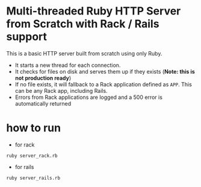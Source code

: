# Multi-threaded Ruby HTTP Server from Scratch with Rack / Rails support

This is a basic HTTP server built from scratch using only Ruby.

* It starts a new thread for each connection.
* It checks for files on disk and serves them up if they exists (**Note: this is not production ready**)
* If no file exists, it will fallback to a Rack application defined as `APP`. This can be any Rack app, including Rails.
* Errors from Rack applications are logged and a 500 error is automatically returned

# how to run
- for rack
```
ruby server_rack.rb
```

- for rails
```
ruby server_rails.rb
```